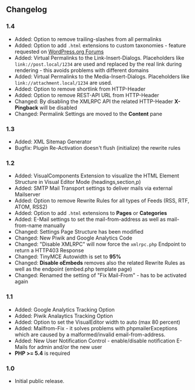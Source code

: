 ## Changelog ##

### 1.4 ###
* Added: Option to remove trailing-slashes from all permalinks
* Added: Option to add `.html` extensions to custom taxonomies - feature requested on [WordPress.org Forums](https://wordpress.org/support/topic/add-html-to-custom-taxonomies-categories/)
* Added: Virtual Permalinks to the Link-Insert-Dialogs. Placeholders like `link://post.local/1234` are used and replaced by the real link during rendering - this avoids problems with different domains
* Added: Virtual Permalinks to the Media-Insert-Dialogs. Placeholders like `link://attachment.local/1234` are used.
* Added: Option to remove shortlink from HTTP-Header
* Added: Option to remove REST-API URL from HTTP-Header
* Changed: By disabling the XMLRPC API the related HTTP-Header **X-Pingback** will be disabled
* Changed: Permalink Settings are moved to the **Content** pane

### 1.3 ###
* Added: XML Sitemap Generator
* Bugfix: Plugin Re-Activation doesn't flush (initialize) the rewrite rules

### 1.2 ###
* Added: VisualComponents Extension to visualize the HTML Element Structure in Visual Editor Mode (headings,section,p)
* Added: SMTP Mail Transport settings to deliver mails via external Mailserver
* Added: Option to remove Rewrite Rules for all types of Feeds (RSS, RTF, ATOM, RSS2)
* Added: Option to add `.html` extensions to **Pages** or **Categories**
* Added: E-Mail settings to set the mail-from-address as well as mail-from-name manually
* Changed: Settings Page Structure has been modified
* Changed: New Piwik and Google Analytics Code
* Changed: "Disable XMLRPC" will now force the `xmlrpc.php` Endpoint to return a HTTP403 Response
* Changed: TinyMCE Autowidth is set to **95%**
* Changed: **Disable oEmbeds** removes also the related Rewrite Rules as well as the endpoint (embed.php template page)
* Changed: Renamed the setting of "Fix Mail-From" - has to be activated again

### 1.1 ###
* Added: Google Analytics Tracking Option
* Added: Piwik Analaytics Tracking Option
* Added: Option to set the VisualEditor width to auto (max 80 percent)
* Added: Mailfrom-Fix - it solves problems with phpmailerExceptions which are caused by a malformed/invalid email-from-address.
* Added: New User Notification Control - enable/disable notification E-Mails for admin and/or the new user
* **PHP >= 5.4** is required

### 1.0 ###
* Initial public release.
